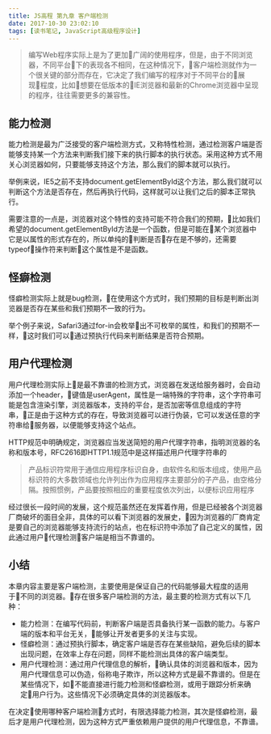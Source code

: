 ```yaml
---
title: JS高程 第九章 客户端检测
date: 2017-10-30 23:02:10
tags: [读书笔记, JavaScript高级程序设计]
---
```

> 编写Web程序实际上是为了更加广阔的使用程序，但是，由于不同浏览器，不同平台下的表现各不相同，在这种情况下，客户端检测就作为一个很关键的部分而存在，它决定了我们编写的程序对于不同平台的展现程度，比如想要在低版本的IE浏览器和最新的Chrome浏览器中呈现的程序，往往需要更多的兼容性。

<!--more-->

## 能力检测

能力检测是最为广泛接受的客户端检测方式，又称特性检测，通过检测客户端是否能够支持某一个方法来判断我们接下来的执行脚本的执行状态。采用这种方式不用关心浏览器如何，只要能够支持这个方法，那么我们的脚本就可以执行。

举例来说，IE5之前不支持document.getElementById这个方法，那么我们就可以判断这个方法是否存在，然后再执行代码，这样就可以让我们之后的脚本正常执行。

需要注意的一点是，浏览器对这个特性的支持可能不符合我们的预期，比如我们希望的document.getElementById方法是一个函数，但是可能在某个浏览器中它是以属性的形式存在的，所以单纯的判断是否存在是不够的，还需要typeof操作符来判断这个属性是不是函数。

## 怪癖检测

怪癖检测实际上就是bug检测，在使用这个方式时，我们预期的目标是判断出浏览器是否存在某些和我们预期不一致的行为。

举个例子来说，Safari3通过for-in会枚举出不可枚举的属性，和我们的预期不一样，这时我们可以通过预执行代码来判断结果是否符合预期。

## 用户代理检测

用户代理检测实际上是最不靠谱的检测方式，浏览器在发送给服务器时，会自动添加一个header，键值是userAgent，属性是一端特殊的字符串，这个字符串可能是包含渲染引擎，浏览器版本，支持的平台，是否加密等信息组成的字符串，正是由于这种方式的存在，导致浏览器可以进行伪装，它可以发送任意的字符串给服务器，以便能够支持这个站点。

HTTP规范中明确规定，浏览器应当发送简短的用户代理字符串，指明浏览器的名称和版本号，RFC2616即HTTP1.1规范中是这样描述用户代理字符串的

> 产品标识符常用于通信应用程序标识自身，由软件名和版本组成，使用产品标识符的大多数领域也允许列出作为应用程序主要部分的子产品，由空格分隔。按照惯例，产品要按照相应的重要程度依次列出，以便标识应用程序

经过很长一段时间的发展，这个规范虽然还在发挥着作用，但是已经被各个浏览器厂商破坏的面目全非，具体的可以看下浏览器的发展史，因为浏览器的厂商肯定是要自己的浏览器能够支持流行的站点，也在标识符中添加了自己定义的属性，因此通过用户代理检测客户端是相当不靠谱的。

## 小结

本章内容主要是客户端检测，主要使用是保证自己的代码能够最大程度的适用于不同的浏览器。存在很多客户端检测的方法，最主要的检测方式有以下几种：

- 能力检测：在编写代码前，判断客户端是否具备执行某一函数的能力。与客户端的版本和平台无关，能够让开发者更多的关注与实现。
- 怪癖检测：通过预执行脚本，确定客户端是否存在某些缺陷，避免后续的脚本出现问题，在效率上存在问题，同样不能检测出具体的客户端类型。
- 用户代理检测：通过用户代理信息的解析，确认具体的浏览器和版本，因为用户代理信息可以伪造，俗称电子欺诈，所以这种方式是最不靠谱的。但是在某些情况下，如不能直接进行能力检测和怪癖检测，或用于跟踪分析来确定用户行为。这些情况下必须确定具体的浏览器版本。

在决定使用哪种客户端检测方式时，有限选择能力检测，其次是怪癖检测，最后才是用户代理检测，因为这种方式严重依赖用户提供的用户代理信息，不靠谱。